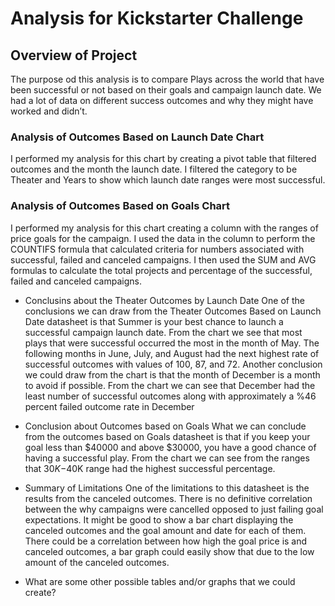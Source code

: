 # Analysis for Kickstarter Challenge 

## Overview of Project
The purpose od this analysis is to compare Plays across the world that have been successful or not based on their goals and campaign launch date.  We had a lot of data on different success outcomes and why they might have worked and didn’t.


### Analysis of Outcomes Based on Launch Date Chart
I performed my analysis for this chart by creating a pivot table that filtered outcomes and the month the launch date.  I filtered the category to be Theater and Years to show which launch date ranges were most successful.  

### Analysis of Outcomes Based on Goals Chart
I performed my analysis for this chart creating a column with the ranges of price goals for the campaign.  I used the data in the column to perform the COUNTIFS formula that calculated criteria for numbers associated with successful, failed and canceled campaigns.  I then used the SUM and AVG formulas to calculate the total projects and percentage of the successful, failed and canceled campaigns.   



- Conclusins about the Theater Outcomes by Launch Date 
One of the conclusions we can draw from the Theater Outcomes Based on Launch Date datasheet is that Summer is your best chance to launch a successful campaign launch date.  From the chart we see that most plays that were successful occurred the most in the month of May.  The following months in June, July, and August had the next highest rate of successful outcomes with values of 100, 87, and 72.  Another conclusion we could draw from the chart is that the month of December is a month to avoid if possible.  From the chart we can see that December had the least number of successful outcomes along with approximately a %46 percent failed outcome rate in December

- Conclusion about Outcomes based on Goals
What we can conclude from the outcomes based on Goals datasheet is that if you keep your goal less than $40000 and above $30000, you have a good chance of having a successful play.  From the chart we can see from the ranges that $30K-$40K range had the highest successful percentage. 

- Summary of Limitations 
One of the limitations to this datasheet is the results from the canceled outcomes.  There is no definitive correlation between the why campaigns were cancelled opposed to just failing goal expectations.  It might be good to show a bar chart displaying the canceled outcomes and the goal amount and date for each of them.  There could be a correlation between how high the goal price is and canceled outcomes, a bar graph could easily show that due to the low amount of the canceled outcomes.   

- What are some other possible tables and/or graphs that we could create?
